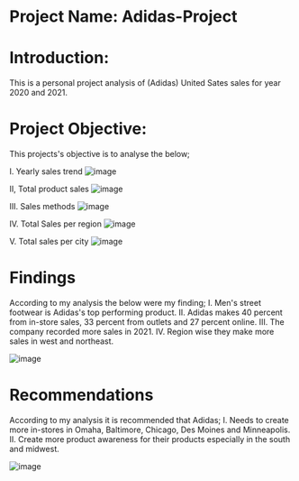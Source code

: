 # Project Name: Adidas-Project

# Introduction:
This is a personal project analysis of (Adidas) United Sates sales for year 2020 and 2021.

# Project Objective:
This projects's objective is to analyse the below;

I. Yearly sales trend
![image](https://user-images.githubusercontent.com/83860301/186651222-db7eef35-a626-4ae6-a857-0e8a102b84f1.png)

II, Total product sales
![image](https://user-images.githubusercontent.com/83860301/186651382-8c12dfd6-d84e-45ba-ad5d-224ca69f83fb.png)

III. Sales methods
![image](https://user-images.githubusercontent.com/83860301/186651641-18b8ff05-7481-4721-9b73-bbeb0cdbfcc0.png)

IV. Total Sales per region
![image](https://user-images.githubusercontent.com/83860301/186651804-6e1a239d-c4d6-4213-b78a-3de06c7e55cb.png)

V. Total sales per city
![image](https://user-images.githubusercontent.com/83860301/186651911-38f68045-e237-4b73-ac5a-093ec7aa8b28.png)

# Findings
According to my analysis the below were my finding;
I. Men's street footwear is Adidas's top performing product.
II. Adidas makes 40 percent from in-store sales, 33 percent from outlets and 27 percent online.
III. The company recorded more sales in 2021.
IV. Region wise they make more sales in west and northeast.

![image](https://user-images.githubusercontent.com/83860301/186853551-37356b9f-4057-4c54-aa08-fc0dda6a5f25.png)

# Recommendations
According to my analysis it is recommended that Adidas;
I. Needs to create more in-stores in Omaha, Baltimore, Chicago, Des Moines and Minneapolis.
II. Create more product awareness for their products especially in the south and midwest.

![image](https://user-images.githubusercontent.com/83860301/186853645-626b78f1-d419-4387-a64c-daa744f331fc.png)


